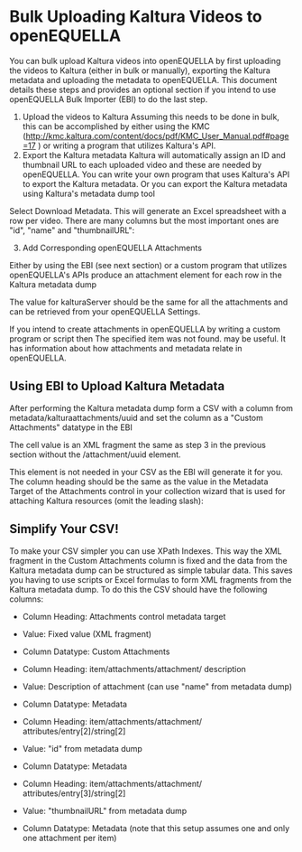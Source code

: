 # Bulk Uploading Kaltura Videos to openEQUELLA

You can bulk upload Kaltura videos into openEQUELLA by first uploading the videos to Kaltura (either in bulk or
manually), exporting the Kaltura metadata and uploading the metadata to openEQUELLA. This document details
these steps and provides an optional section if you intend to use openEQUELLA Bulk Importer (EBI) to do the last
step.

1. Upload the videos to Kaltura
   Assuming this needs to be done in bulk, this can be accomplished by either using the KMC (<http://kmc.kaltura.com/content/docs/pdf/KMC_User_Manual.pdf#page=17> ) or writing a program that utilizes
   Kaltura's API.
2. Export the Kaltura metadata
   Kaltura will automatically assign an ID and thumbnail URL to each uploaded video and these are needed by
   openEQUELLA. You can write your own program that uses Kaltura's API to export the Kaltura metadata. Or you can
   export the Kaltura metadata using Kaltura's metadata dump tool

Select Download Metadata. This will generate an Excel spreadsheet with a row per video. There are many
columns but the most important ones are "id", "name" and "thumbnailURL":

3. Add Corresponding openEQUELLA Attachments

Either by using the EBI (see next section) or a custom program that utilizes openEQUELLA's APIs produce an
attachment element for each row in the Kaltura metadata dump

The value for kalturaServer should be the same for all the attachments and can be retrieved from your
openEQUELLA Settings.

If you intend to create attachments in openEQUELLA by writing a custom program or script then The specified item
was not found. may be useful. It has information about how attachments and metadata relate in openEQUELLA.

## Using EBI to Upload Kaltura Metadata

After performing the Kaltura metadata dump form a CSV with a column from metadata/kalturaattachments/uuid and set the column as a "Custom Attachments" datatype in the EBI

The cell value is an XML fragment the same as step 3 in the previous section without the /attachment/uuid element.

This element is not needed in your CSV as the EBI will generate it for you. The column heading should be the same as the value in the Metadata Target of the Attachments control in your
collection wizard that is used for attaching Kaltura resources (omit the leading slash):

## Simplify Your CSV!

To make your CSV simpler you can use XPath Indexes. This way the XML fragment in the Custom
Attachments column is fixed and the data from the Kaltura metadata dump can be structured as simple tabular
data. This saves you having to use scripts or Excel formulas to form XML fragments from the Kaltura metadata
dump. To do this the CSV should have the following columns:

- Column Heading: Attachments control metadata target
- Value: Fixed value (XML fragment)
- Column Datatype: Custom Attachments

- Column Heading: item/attachments/attachment/
  description
- Value: Description of attachment
  (can use "name" from
  metadata dump)
- Column Datatype: Metadata

- Column Heading: item/attachments/attachment/
  attributes/entry[2]/string[2]
- Value: "id" from metadata dump
- Column Datatype: Metadata

- Column Heading: item/attachments/attachment/
  attributes/entry[3]/string[2]
- Value: "thumbnailURL" from metadata
  dump
- Column Datatype: Metadata
  (note that this setup assumes one and only one attachment per item)
